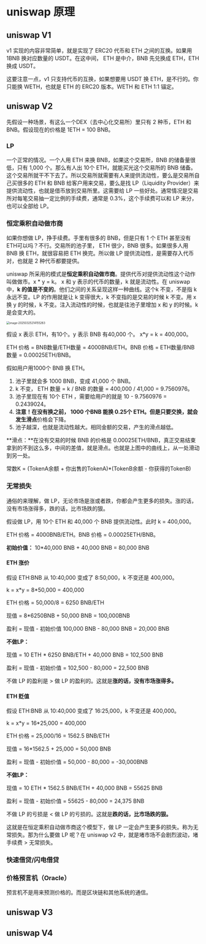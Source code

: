 

# uniswap 原理

## uniswap V1

v1 实现的内容非常简单，就是实现了 ERC20 代币和 ETH 之间的互换。如果用 1BNB 换对应数量的 USDT。在这中间， ETH 是中介，BNB 先兑换成 ETH，ETH 换成 USDT。



这要注意一点，v1 只支持代币的互换，如果想要用 USDT 换 ETH，是不行的。你只能换 WETH，也就是 ETH 的 ERC20 版本。WETH 和 ETH 1:1 锚定。

## uniswap V2

先假设一种场景，有这么一个DEX（去中心化交易所）里只有 2 种币，ETH 和 BNB。假设现在的价格是  1ETH = 100 BNB。

###  LP

一个正常的情况。一个人用 ETH 来换 BNB，如果这个交易所，BNB 的储备量很低，只有 1,000 个。那么有人出 10个 ETH，就能买光这个交易所的 BNB 储备。这个交易所就干不下去了。所以交易所就需要有人来提供流动性，要么是交易所自己买很多的 ETH 和 BNB 给客户用来交易，要么是找 LP（Liquidity Provider）来提供流动性，也就是借币放到交易所里。这需要给 LP 一些好处。通常情况是交易所对每笔交易抽一定比例的手续费，通常是 0.3%，这个手续费可以和 LP 来分，也可以全部给 LP。

### 恒定乘积自动做市商

如果你想做 LP，挣手续费。手里有很多的 BNB，但是只有 1 个 ETH 甚至没有 ETH可以吗？不行。交易所的池子里， ETH 很少，BNB 很多。如果很多人用 BNB 换 ETH，就很容易把 ETH 换完。所以做 LP 提供流动性，是需要存入代币对，也就是 2 种代币都要提供。

uniswap 所采用的模式是**恒定乘积自动做市商**。提供代币对提供流动性这个动作叫做做市。x * y = k。 x 和 y 表示的代币的数量，k 就是流动性。在 uniswap 中，**k 的值是不变的**。他们之间的关系呈现这样一种曲线。这个k 不变，不是指 k 永远不变。LP 的作用就是让 k 变得很大，k 不变指的是交易的时候 k 不变。用 x 换 y 的时候，k 不变。注入流动性的时候，也就是往池子里增加 x 和 y 的时候。k 是会变大的。

<img src="E:\code\web3\assets\image-20250325214155263.png" alt="image-20250325214155263" style="zoom: 50%;" />



假设 x 表示 ETH，有10个。y 表示 BNB 有40,000 个。 x*y = k = 400,000。 

ETH 价格 = BNB数量/ETH数量 = 4000BNB/ETH。BNB 价格 = ETH数量/BNB数量 = 0.00025ETH/BNB。



假如用户用1000个 BNB 换 ETH。

1. 池子里就会多 1000 BNB，变成 41,000 个 BNB。
2. k 不变， ETH 数量 = k / BNB 的数量 = 400,000 / 41,000 = 9.7560976。
3. 池子里现在有 10个  ETH ，需要给用户的就是 10 - 9.7560976 = 0.2439024。
4. **注意！**在没有换之前， 1000 个BNB 能换 0.25个 ETH。但是只要交换，就会发生**滑点**价格会下降。
5. 池子越深，也就是流动性越大。相同金额的交易，产生的滑点越低。



**滑点：**在没有交易的时候 BNB 的价格是 0.00025ETH/BNB，真正交易结束拿到的不到这么多，中间的差值，就是滑点。也就是上图中的曲线上，从一处滑动到另一处。



常数K = (TokenA余额 + 你出售的TokenA)*(TokenB余额 - 你获得的TokenB) 

### 无常损失

通俗的来理解，做 LP，无论市场是涨或者跌，你都会产生更多的损失。涨的话，没有市场涨得多，跌的话，比市场跌的狠。



假设做 LP，用 10个 ETH 和 40,000 个 BNB 提供流动性。此时 k = 400,000。

ETH 价格 = 4000BNB/ETH。BNB 价格 = 0.00025ETH/BNB。

**初始价值：** 10*40,000 BNB + 40,000 BNB = 80,000 BNB



#### ETH 涨价

假设 ETH:BNB  从 10:40,000  变成了 8:50,000，k 不变还是 400,000。

k = x*y = 8\*50,000 = 400,000

ETH 价格 = 50,000/8 = 6250 BNB/ETH

现值  = 8*6250BNB + 50,000 BNB = 100,000BNB

盈利 = 现值 - 初始价值  100,000 BNB - 80,000 BNB = 20,000 BNB



**不做LP：**

现值 = 10 ETH * 6250 BNB/ETH  + 40,000 BNB =  102,500 BNB

盈利 = 现值 - 初始价值 = 102,500 - 80,000 = 22,500 BNB

不做 LP 的盈利是 > 做 LP 的盈利的。这就是**涨的话，没有市场涨得多。**



#### ETH 贬值

假设 ETH:BNB  从 10:40,000  变成了 16:25,000，k 不变还是 400,000。

k = x*y = 16\*25,000 = 400,000

ETH 价格 = 25,000/16 = 1562.5 BNB/ETH

现值 = 16*1562.5 + 25,000 = 50,000 BNB

盈利 = 现值 - 初始价值 = 50,000 - 80,000 = -30,000BNB



**不做LP：**

现值 = 10 ETH * 1562.5 BNB/ETH  + 40,000 BNB =  55625 BNB

盈利 = 现值 - 初始价值 = 55625 - 80,000 = 24,375 BNB

不做 LP 的亏损是 < 做 LP 的亏损的。这就是**跌的话，比市场跌的狠。**



这就是在恒定乘积自动做市商这个模型下，做 LP 一定会产生更多的损失。称为无常损失。那为什么要做 LP 呢？在 uniswap v2 中，就是堵市场不会剧烈波动，堵手续费 > 无常损失。



### 快速借贷/闪电借贷





### 价格预言机（Oracle）

预言机不是用来预测价格的。而是区块链和其他系统的通信。





## uniswap V3







## uniswap V4







